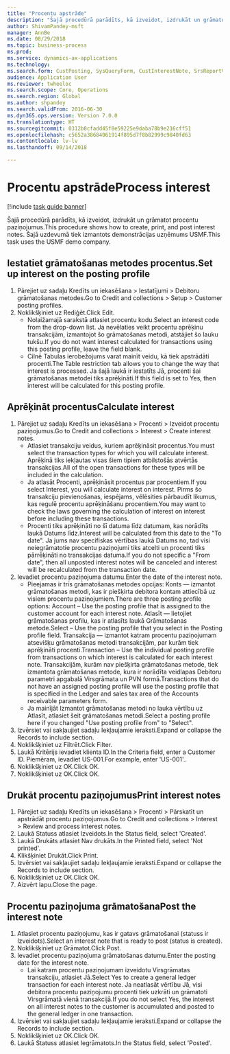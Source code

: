 ```yaml
--- 
title: "Procentu apstrāde"
description: "Šajā procedūrā parādīts, kā izveidot, izdrukāt un grāmatot procentu paziņojumus."
author: ShivamPandey-msft
manager: AnnBe
ms.date: 08/29/2018
ms.topic: business-process
ms.prod: 
ms.service: dynamics-ax-applications
ms.technology: 
ms.search.form: CustPosting, SysQueryForm, CustInterestNote, SrsReportViewerForm
audience: Application User
ms.reviewer: twheeloc
ms.search.scope: Core, Operations
ms.search.region: Global
ms.author: shpandey
ms.search.validFrom: 2016-06-30
ms.dyn365.ops.version: Version 7.0.0
ms.translationtype: HT
ms.sourcegitcommit: 0312b8cfadd45f8e59225e9daba78b9e216cff51
ms.openlocfilehash: c5652a38684061914f895d7f8b82999c9840fd63
ms.contentlocale: lv-lv
ms.lasthandoff: 09/14/2018

---
```

# <a name="process-interest"></a><span data-ttu-id="068b1-103">Procentu apstrāde</span><span class="sxs-lookup"><span data-stu-id="068b1-103">Process interest</span></span>

[!include [task guide banner](../../includes/task-guide-banner.md)]

<span data-ttu-id="068b1-104">Šajā procedūrā parādīts, kā izveidot, izdrukāt un grāmatot procentu paziņojumus.</span><span class="sxs-lookup"><span data-stu-id="068b1-104">This procedure shows how to create, print, and post interest notes.</span></span> <span data-ttu-id="068b1-105">Šajā uzdevumā tiek izmantots demonstrācijas uzņēmums USMF.</span><span class="sxs-lookup"><span data-stu-id="068b1-105">This task uses the USMF demo company.</span></span>


## <a name="set-up-interest-on-the-posting-profile"></a><span data-ttu-id="068b1-106">Iestatiet grāmatošanas metodes procentus.</span><span class="sxs-lookup"><span data-stu-id="068b1-106">Set up interest on the posting profile</span></span>
1. <span data-ttu-id="068b1-107">Pārejiet uz sadaļu Kredīts un iekasēšana > Iestatījumi > Debitoru grāmatošanas metodes.</span><span class="sxs-lookup"><span data-stu-id="068b1-107">Go to Credit and collections > Setup > Customer posting profiles.</span></span>
2. <span data-ttu-id="068b1-108">Noklikšķiniet uz Rediģēt.</span><span class="sxs-lookup"><span data-stu-id="068b1-108">Click Edit.</span></span>
    * <span data-ttu-id="068b1-109">Nolaižamajā sarakstā atlasiet procentu kodu.</span><span class="sxs-lookup"><span data-stu-id="068b1-109">Select an interest code from the drop-down list.</span></span> <span data-ttu-id="068b1-110">Ja nevēlaties veikt procentu aprēķinu transakcijām, izmantojot šo grāmatošanas metodi, atstājiet šo lauku tukšu.</span><span class="sxs-lookup"><span data-stu-id="068b1-110">If you do not want interest calculated for transactions using this posting profile, leave the field blank.</span></span>  
    * <span data-ttu-id="068b1-111">Cilnē Tabulas ierobežojums varat mainīt veidu, kā tiek apstrādāti procenti.</span><span class="sxs-lookup"><span data-stu-id="068b1-111">The Table restriction tab allows you to change the way that interest is processed.</span></span> <span data-ttu-id="068b1-112">Ja šajā laukā ir iestatīts Jā, procenti šai grāmatošanas metodei tiks aprēķināti.</span><span class="sxs-lookup"><span data-stu-id="068b1-112">If this field is set to Yes, then interest will be calculated for this posting profile.</span></span>  

## <a name="calculate-interest"></a><span data-ttu-id="068b1-113">Aprēķināt procentus</span><span class="sxs-lookup"><span data-stu-id="068b1-113">Calculate interest</span></span>
1. <span data-ttu-id="068b1-114">Pārejiet uz sadaļu Kredīts un iekasēšana > Procenti > Izveidot procentu paziņojumus.</span><span class="sxs-lookup"><span data-stu-id="068b1-114">Go to Credit and collections > Interest > Create interest notes.</span></span>
    * <span data-ttu-id="068b1-115">Atlasiet transakciju veidus, kuriem aprēķināsit procentus.</span><span class="sxs-lookup"><span data-stu-id="068b1-115">You must select the transaction types for which you will calculate interest.</span></span> <span data-ttu-id="068b1-116">Aprēķinā tiks iekļautas visas šiem tipiem atbilstošās atvērtās transakcijas.</span><span class="sxs-lookup"><span data-stu-id="068b1-116">All of the open transactions for these types will be included in the calculation.</span></span>  
    * <span data-ttu-id="068b1-117">Ja atlasāt Procenti, aprēķināsit procentus par procentiem.</span><span class="sxs-lookup"><span data-stu-id="068b1-117">If you select Interest, you will calculate interest on interest.</span></span> <span data-ttu-id="068b1-118">Pirms šo transakciju pievienošanas, iespējams, vēlēsities pārbaudīt likumus, kas regulē procentu aprēķināšanu procentiem.</span><span class="sxs-lookup"><span data-stu-id="068b1-118">You may want to check the laws governing the calculation of interest on interest before including these transactions.</span></span>  
    * <span data-ttu-id="068b1-119">Procenti tiks aprēķināti no šī datuma līdz datumam, kas norādīts laukā Datums līdz.</span><span class="sxs-lookup"><span data-stu-id="068b1-119">Interest will be calculated from this date to the "To date".</span></span> <span data-ttu-id="068b1-120">Ja jums nav specifiskas vērtības laukā Datums no, tad visi neiegrāmatotie procentu paziņojumi tiks atcelti un procenti tiks pārrēķināti no transakcijas datuma.</span><span class="sxs-lookup"><span data-stu-id="068b1-120">If you do not specific a "From date", then all unposted interest notes will be canceled and interest will be recalculated from the transaction date.</span></span>  
2. <span data-ttu-id="068b1-121">Ievadiet procentu paziņojuma datumu.</span><span class="sxs-lookup"><span data-stu-id="068b1-121">Enter the date of the interest note.</span></span>
    * <span data-ttu-id="068b1-122">Pieejamas ir trīs grāmatošanas metodes opcijas: Konts — izmantot grāmatošanas metodi, kas ir piešķirta debitora kontam attiecībā uz visiem procentu paziņojumiem.</span><span class="sxs-lookup"><span data-stu-id="068b1-122">There are three posting profile options:   Account – Use the posting profile that is assigned to the customer account for each interest note.</span></span>   <span data-ttu-id="068b1-123">Atlasīt — lietojiet grāmatošanas profilu, kas ir atlasīts laukā Grāmatošanas metode.</span><span class="sxs-lookup"><span data-stu-id="068b1-123">Select – Use the posting profile that you select in the Posting profile field.</span></span>   <span data-ttu-id="068b1-124">Transakcija — izmantot katram procentu paziņojumam atsevišķu grāmatošanas metodi transakcijām, par kurām tiek aprēķināti procenti.</span><span class="sxs-lookup"><span data-stu-id="068b1-124">Transaction – Use the individual posting profile from transactions on which interest is calculated for each interest note.</span></span> <span data-ttu-id="068b1-125">Transakcijām, kurām nav piešķirta grāmatošanas metode, tiek izmantota grāmatošanas metode, kura ir norādīta veidlapas Debitoru parametri apgabalā Virsgrāmata un PVN formā.</span><span class="sxs-lookup"><span data-stu-id="068b1-125">Transactions that do not have an assigned posting profile will use the posting profile that is specified in the Ledger and sales tax area of the Accounts receivable parameters form.</span></span>  
    * <span data-ttu-id="068b1-126">Ja mainījāt Izmantot grāmatošanas metodi no lauka vērtību uz Atlasīt, atlasiet šeit grāmatošanas metodi.</span><span class="sxs-lookup"><span data-stu-id="068b1-126">Select a posting profile here if you changed "Use posting profile from" to "Select".</span></span>  
3. <span data-ttu-id="068b1-127">Izvērsiet vai sakļaujiet sadaļu Iekļaujamie ieraksti.</span><span class="sxs-lookup"><span data-stu-id="068b1-127">Expand or collapse the Records to include section.</span></span>
4. <span data-ttu-id="068b1-128">Noklikšķiniet uz Filtrēt.</span><span class="sxs-lookup"><span data-stu-id="068b1-128">Click Filter.</span></span>
5. <span data-ttu-id="068b1-129">Laukā Kritērijs ievadiet klienta ID.</span><span class="sxs-lookup"><span data-stu-id="068b1-129">In the Criteria field, enter a Customer ID.</span></span> <span data-ttu-id="068b1-130">Piemēram, ievadiet US-001.</span><span class="sxs-lookup"><span data-stu-id="068b1-130">For example, enter 'US-001'..</span></span>
6. <span data-ttu-id="068b1-131">Noklikšķiniet uz OK.</span><span class="sxs-lookup"><span data-stu-id="068b1-131">Click OK.</span></span>
7. <span data-ttu-id="068b1-132">Noklikšķiniet uz OK.</span><span class="sxs-lookup"><span data-stu-id="068b1-132">Click OK.</span></span>

## <a name="print-interest-notes"></a><span data-ttu-id="068b1-133">Drukāt procentu paziņojumus</span><span class="sxs-lookup"><span data-stu-id="068b1-133">Print interest notes</span></span>
1. <span data-ttu-id="068b1-134">Pārejiet uz sadaļu Kredīts un iekasēšana > Procenti > Pārskatīt un apstrādāt procentu paziņojumus.</span><span class="sxs-lookup"><span data-stu-id="068b1-134">Go to Credit and collections > Interest > Review and process interest notes.</span></span>
2. <span data-ttu-id="068b1-135">Laukā Statuss atlasiet Izveidots.</span><span class="sxs-lookup"><span data-stu-id="068b1-135">In the Status field, select 'Created'.</span></span>
3. <span data-ttu-id="068b1-136">Laukā Drukāts atlasiet Nav drukāts.</span><span class="sxs-lookup"><span data-stu-id="068b1-136">In the Printed field, select 'Not printed'.</span></span>
4. <span data-ttu-id="068b1-137">Klikšķiniet Drukāt.</span><span class="sxs-lookup"><span data-stu-id="068b1-137">Click Print.</span></span>
5. <span data-ttu-id="068b1-138">Izvērsiet vai sakļaujiet sadaļu Iekļaujamie ieraksti.</span><span class="sxs-lookup"><span data-stu-id="068b1-138">Expand or collapse the Records to include section.</span></span>
6. <span data-ttu-id="068b1-139">Noklikšķiniet uz OK.</span><span class="sxs-lookup"><span data-stu-id="068b1-139">Click OK.</span></span>
7. <span data-ttu-id="068b1-140">Aizvērt lapu.</span><span class="sxs-lookup"><span data-stu-id="068b1-140">Close the page.</span></span>

## <a name="post-the-interest-note"></a><span data-ttu-id="068b1-141">Procentu paziņojuma grāmatošana</span><span class="sxs-lookup"><span data-stu-id="068b1-141">Post the interest note</span></span>
1. <span data-ttu-id="068b1-142">Atlasiet procentu paziņojumu, kas ir gatavs grāmatošanai (statuss ir Izveidots).</span><span class="sxs-lookup"><span data-stu-id="068b1-142">Select an interest note that is ready to post (status is created).</span></span>
2. <span data-ttu-id="068b1-143">Noklikšķiniet uz Grāmatot.</span><span class="sxs-lookup"><span data-stu-id="068b1-143">Click Post.</span></span>
3. <span data-ttu-id="068b1-144">Ievadiet procentu paziņojuma grāmatošanas datumu.</span><span class="sxs-lookup"><span data-stu-id="068b1-144">Enter the posting date for the interest note.</span></span>
    * <span data-ttu-id="068b1-145">Lai katram procentu paziņojumam izveidotu Virsgrāmatas transakciju, atlasiet Jā.</span><span class="sxs-lookup"><span data-stu-id="068b1-145">Select Yes to create a general ledger transaction for each interest note.</span></span>     <span data-ttu-id="068b1-146">Ja neatlasāt vērtību Jā, visi debitora procentu paziņojumu procenti tiek uzkrāti un grāmatoti Virsgrāmatā vienā transakcijā.</span><span class="sxs-lookup"><span data-stu-id="068b1-146">If you do not select Yes, the interest on all interest notes to the customer is accumulated and posted to the general ledger in one transaction.</span></span>  
4. <span data-ttu-id="068b1-147">Izvērsiet vai sakļaujiet sadaļu Iekļaujamie ieraksti.</span><span class="sxs-lookup"><span data-stu-id="068b1-147">Expand or collapse the Records to include section.</span></span>
5. <span data-ttu-id="068b1-148">Noklikšķiniet uz OK.</span><span class="sxs-lookup"><span data-stu-id="068b1-148">Click OK.</span></span>
6. <span data-ttu-id="068b1-149">Laukā Statuss atlasiet Iegrāmatots.</span><span class="sxs-lookup"><span data-stu-id="068b1-149">In the Status field, select 'Posted'.</span></span>


